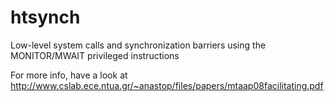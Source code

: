 # htsynch
Low-level system calls and synchronization barriers using the MONITOR/MWAIT privileged instructions
 
For more info, have a look at http://www.cslab.ece.ntua.gr/~anastop/files/papers/mtaap08facilitating.pdf
